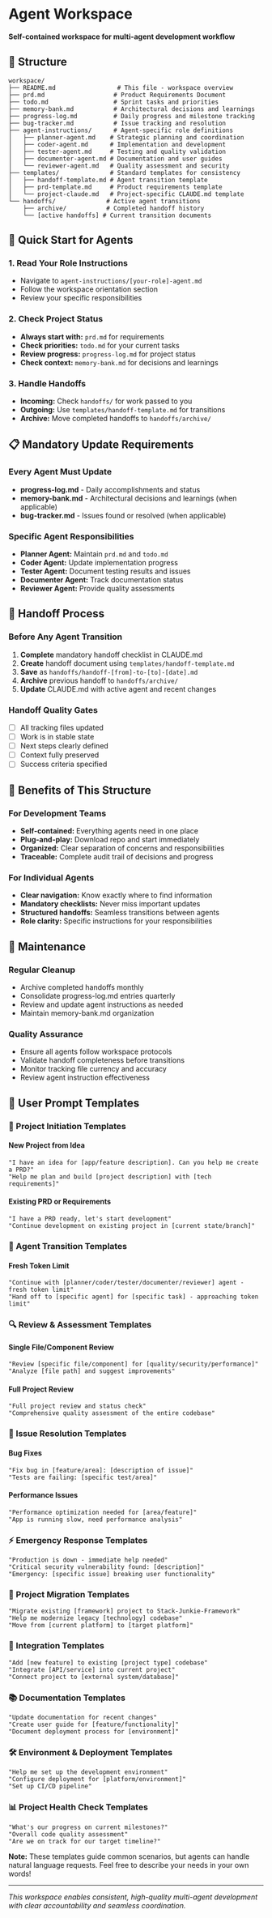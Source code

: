 # Agent Workspace

**Self-contained workspace for multi-agent development workflow**

## 📁 Structure

```
workspace/
├── README.md                 # This file - workspace overview
├── prd.md                   # Product Requirements Document
├── todo.md                  # Sprint tasks and priorities  
├── memory-bank.md           # Architectural decisions and learnings
├── progress-log.md          # Daily progress and milestone tracking
├── bug-tracker.md           # Issue tracking and resolution
├── agent-instructions/      # Agent-specific role definitions
│   ├── planner-agent.md    # Strategic planning and coordination
│   ├── coder-agent.md      # Implementation and development
│   ├── tester-agent.md     # Testing and quality validation
│   ├── documenter-agent.md # Documentation and user guides
│   └── reviewer-agent.md   # Quality assessment and security
├── templates/              # Standard templates for consistency
│   ├── handoff-template.md # Agent transition template
│   ├── prd-template.md     # Product requirements template
│   └── project-claude.md   # Project-specific CLAUDE.md template
└── handoffs/              # Active agent transitions
    ├── archive/           # Completed handoff history
    └── [active handoffs] # Current transition documents
```

## 🚀 Quick Start for Agents

### 1. Read Your Role Instructions
- Navigate to `agent-instructions/[your-role]-agent.md`
- Follow the workspace orientation section
- Review your specific responsibilities

### 2. Check Project Status
- **Always start with:** `prd.md` for requirements
- **Check priorities:** `todo.md` for your current tasks
- **Review progress:** `progress-log.md` for project status
- **Check context:** `memory-bank.md` for decisions and learnings

### 3. Handle Handoffs
- **Incoming:** Check `handoffs/` for work passed to you
- **Outgoing:** Use `templates/handoff-template.md` for transitions
- **Archive:** Move completed handoffs to `handoffs/archive/`

## 📋 Mandatory Update Requirements

### Every Agent Must Update
- **progress-log.md** - Daily accomplishments and status
- **memory-bank.md** - Architectural decisions and learnings (when applicable)
- **bug-tracker.md** - Issues found or resolved (when applicable)

### Specific Agent Responsibilities
- **Planner Agent:** Maintain `prd.md` and `todo.md`
- **Coder Agent:** Update implementation progress
- **Tester Agent:** Document testing results and issues
- **Documenter Agent:** Track documentation status
- **Reviewer Agent:** Provide quality assessments

## 🔄 Handoff Process

### Before Any Agent Transition
1. **Complete** mandatory handoff checklist in CLAUDE.md
2. **Create** handoff document using `templates/handoff-template.md`
3. **Save** as `handoffs/handoff-[from]-to-[to]-[date].md`
4. **Archive** previous handoff to `handoffs/archive/`
5. **Update** CLAUDE.md with active agent and recent changes

### Handoff Quality Gates
- [ ] All tracking files updated
- [ ] Work is in stable state
- [ ] Next steps clearly defined
- [ ] Context fully preserved
- [ ] Success criteria specified

## 🎯 Benefits of This Structure

### For Development Teams
- **Self-contained:** Everything agents need in one place
- **Plug-and-play:** Download repo and start immediately
- **Organized:** Clear separation of concerns and responsibilities
- **Traceable:** Complete audit trail of decisions and progress

### For Individual Agents
- **Clear navigation:** Know exactly where to find information
- **Mandatory checklists:** Never miss important updates
- **Structured handoffs:** Seamless transitions between agents
- **Role clarity:** Specific instructions for your responsibilities

## 🔧 Maintenance

### Regular Cleanup
- Archive completed handoffs monthly
- Consolidate progress-log.md entries quarterly
- Review and update agent instructions as needed
- Maintain memory-bank.md organization

### Quality Assurance
- Ensure all agents follow workspace protocols
- Validate handoff completeness before transitions
- Monitor tracking file currency and accuracy
- Review agent instruction effectiveness

## 💬 User Prompt Templates

### 🚀 Project Initiation Templates

#### New Project from Idea
```
"I have an idea for [app/feature description]. Can you help me create a PRD?"
"Help me plan and build [project description] with [tech requirements]"
```

#### Existing PRD or Requirements  
```
"I have a PRD ready, let's start development"
"Continue development on existing project in [current state/branch]"
```

### 🔄 Agent Transition Templates

#### Fresh Token Limit
```
"Continue with [planner/coder/tester/documenter/reviewer] agent - fresh token limit"
"Hand off to [specific agent] for [specific task] - approaching token limit"
```

### 🔍 Review & Assessment Templates

#### Single File/Component Review
```
"Review [specific file/component] for [quality/security/performance]"
"Analyze [file path] and suggest improvements"
```

#### Full Project Review
```
"Full project review and status check"
"Comprehensive quality assessment of the entire codebase"
```

### 🐛 Issue Resolution Templates

#### Bug Fixes
```
"Fix bug in [feature/area]: [description of issue]"
"Tests are failing: [specific test/area]"
```

#### Performance Issues
```
"Performance optimization needed for [area/feature]"
"App is running slow, need performance analysis"
```

### ⚡ Emergency Response Templates

```
"Production is down - immediate help needed"
"Critical security vulnerability found: [description]"
"Emergency: [specific issue] breaking user functionality"
```

### 🔄 Project Migration Templates

```
"Migrate existing [framework] project to Stack-Junkie-Framework"
"Help me modernize legacy [technology] codebase"
"Move from [current platform] to [target platform]"
```

### 🔗 Integration Templates

```
"Add [new feature] to existing [project type] codebase"
"Integrate [API/service] into current project"
"Connect project to [external system/database]"
```

### 📚 Documentation Templates

```
"Update documentation for recent changes"
"Create user guide for [feature/functionality]"
"Document deployment process for [environment]"
```

### 🛠️ Environment & Deployment Templates

```
"Help me set up the development environment"
"Configure deployment for [platform/environment]"
"Set up CI/CD pipeline"
```

### 📊 Project Health Check Templates

```
"What's our progress on current milestones?"
"Overall code quality assessment"
"Are we on track for our target timeline?"
```

**Note:** These templates guide common scenarios, but agents can handle natural language requests. Feel free to describe your needs in your own words!

---

*This workspace enables consistent, high-quality multi-agent development with clear accountability and seamless coordination.*